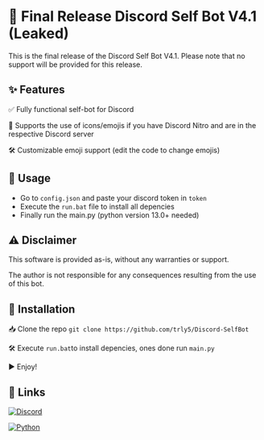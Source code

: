 # 🚀 Final Release Discord Self Bot V4.1 (Leaked)
This is the final release of the Discord Self Bot V4.1. Please note that no support will be provided for this release.
## ✨ Features
✅ Fully functional self-bot for Discord

🎨 Supports the use of icons/emojis if you have Discord Nitro and are in the respective Discord server

🛠️ Customizable emoji support (edit the code to change emojis)

## 📖 Usage

- Go to `config.json` and paste your discord token in `token`
- Execute the `run.bat` file to install all depencies
- Finally run the main.py (python version 13.0+ needed)


## ⚠️ Disclaimer

This software is provided as-is, without any warranties or support.

The author is not responsible for any consequences resulting from the use of this bot.
## 🔧 Installation

📥 Clone the repo `git clone https://github.com/trly5/Discord-SelfBot`

🛠️ Execute `run.bat`to install depencies, ones done run `main.py`

▶️ Enjoy!
    
## 🔗 Links
[![Discord](https://img.shields.io/badge/Discord-%235865F2.svg?style=for-the-badge&logo=discord&logoColor=white)](https://discord.com/users/1010472552755384380)

[![Python](https://img.shields.io/badge/python-3670A0?style=for-the-badge&logo=python&logoColor=ffdd54)](https://www.python.org/downloads/release/python-301/)

